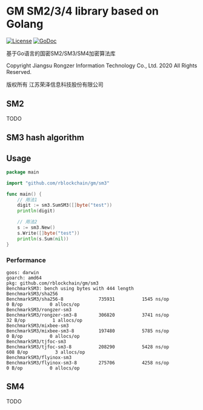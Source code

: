 # GM SM2/3/4 library based on Golang
[![License](https://img.shields.io/badge/License-Apache%202.0-blue.svg)](https://opensource.org/licenses/Apache-2.0)
<a href="https://godoc.org/github.com/rongzer/gm"><img alt="GoDoc" src="https://godoc.org/github.com/rongzer/gm?status.svg" /></a>

基于Go语言的国密SM2/SM3/SM4加密算法库

Copyright Jiangsu Rongzer Information Technology Co., Ltd. 2020 All Rights Reserved.

版权所有 江苏荣泽信息科技股份有限公司

## SM2

TODO

## SM3 hash algorithm

## Usage

```go
package main

import "github.com/rblockchain/gm/sm3"

func main() {
    // 用法1
    digit := sm3.SumSM3([]byte("test"))
    println(digit)

    // 用法2
    s := sm3.New()
    s.Write([]byte("test"))
    println(s.Sum(nil))
}
```

### Performance
```
goos: darwin
goarch: amd64
pkg: github.com/rblockchain/gm/sm3
BenchmarkSM3: bench using bytes with 444 length
BenchmarkSM3/sha256
BenchmarkSM3/sha256-8         	  735931	      1545 ns/op	       0 B/op	       0 allocs/op
BenchmarkSM3/rongzer-sm3
BenchmarkSM3/rongzer-sm3-8    	  306820	      3741 ns/op	      32 B/op	       1 allocs/op
BenchmarkSM3/mixbee-sm3
BenchmarkSM3/mixbee-sm3-8     	  197480	      5785 ns/op	       0 B/op	       0 allocs/op
BenchmarkSM3/tjfoc-sm3
BenchmarkSM3/tjfoc-sm3-8      	  208290	      5428 ns/op	     608 B/op	       3 allocs/op
BenchmarkSM3/flyinox-sm3
BenchmarkSM3/flyinox-sm3-8    	  275706	      4258 ns/op	       0 B/op	       0 allocs/op
```

## SM4

TODO